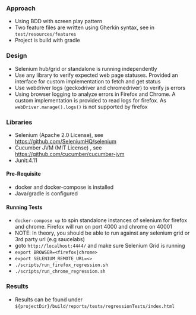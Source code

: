 
### Approach
- Using BDD with screen play pattern
- Two feature files are written using Gherkin syntax, see in `test/resources/features`
- Project is build with gradle

### Design
- Selenium hub/grid or standalone is running independently
- Use any library to verify expected web page statuses. Provided an interface for custom implementation to fetch and get status
- Use webdriver logs (geckodriver and chromedriver) to verify js errors 
-  Using browser logging to analyze errors in Firefox and Chrome. A custom implementation is provided to read logs for firefox. As `webDriver.manage().logs()`
  is not supported by firefox
   
### Libraries
- Selenium (Apache 2.0 License), see https://github.com/SeleniumHQ/selenium
- Cucumber JVM (MIT License) , see https://github.com/cucumber/cucumber-jvm
- Junit:4.11

#### Pre-Requisite
- docker and docker-compose is installed
- Java/gradle is configured

#### Running Tests  
- `docker-compose up`  to spin standalone instances of selenium for firefox and chrome. Firefox will run on port 4000 and chrome on 40001
- NOTE: In theory, you should be able to run against any selenium grid or 3rd party url (e.g saucelabs)
- goto `http://localhost:4444/` and make sure Selenium Grid is running  
- `export BROWSER=<firefox|chrome>`
- `export SELENIUM_REMOTE_URL=<>`
- `./scripts/run_firefox_regression.sh`  
- `./scripts/run_chrome_regression.sh`  

### Results
- Results can be found under `${projectDir}/build/reports/tests/regressionTests/index.html`

